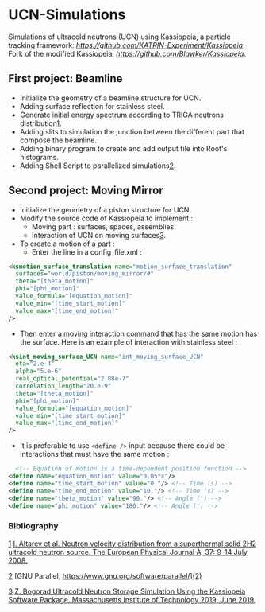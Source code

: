 # UCN-Simulations
Simulations of ultracold neutrons (UCN) using Kassiopeia, a particle tracking framework:
*https://github.com/KATRIN-Experiment/Kassiopeia*.
Fork of the modified Kassiopeia: *https://github.com/Blawker/Kassiopeia*.

## First project: Beamline
- Initialize the geometry of a beamline structure for UCN.
- Adding surface reflection for stainless steel.
- Generate initial energy spectrum according to TRIGA neutrons distribution[1](1).
- Adding slits to simulation the junction between the different part that compose the beamline.
- Adding binary program to create and add output file into Root's histograms.
- Adding Shell Script to parallelized simulations[2](2).

## Second project: Moving Mirror
- Initialize the geometry of a piston structure for UCN.
- Modify the source code of Kassiopeia to implement :
  - Moving part : surfaces, spaces, assemblies.
  - Interaction of UCN on moving surfaces[3](3).
- To create a motion of a part :
  - Enter the line in a config_file.xml :

```xml
<ksmotion_surface_translation name="motion_surface_translation"
  surfaces="world/piston/moving_mirror/#"
  theta="[theta_motion]"
  phi="[phi_motion]"
  value_formula="[equation_motion]"
  value_min="[time_start_motion]"
  value_max="[time_end_motion]"
/>
```

  - Then enter a moving interaction command that has the same motion has the surface. Here is an example of interaction with stainless steel :

```xml
<ksint_moving_surface_UCN name="int_moving_surface_UCN"
  eta="2.e-4"
  alpha="5.e-6"
  real_optical_potential="2.08e-7"
  correlation_length="20.e-9"
  theta="[theta_motion]"
  phi="[phi_motion]"
  value_formula="[equation_motion]"
  value_min="[time_start_motion]"
  value_max="[time_end_motion]"
/>
```

  - It is preferable to use `<define />` input because there could be interactions that must have the same motion :
  
```xml
  <!-- Equation of motion is a time-dependent position function -->
<define name="equation_motion" value="0.05*x"/>
<define name="time_start_motion" value="0."/> <!-- Time (s) -->
<define name="time_end_motion" value="10."/> <!-- Time (s) -->
<define name="theta_motion" value="90."/> <!-- Angle (°) -->
<define name="phi_motion" value="180."/> <!-- Angle (°) -->
```

### Bibliography
[1](1) [I. Altarev et al. Neutron velocity distribution from a superthermal solid 2H2 ultracold neutron source. The European Physical Journal A, 37: 9-14 July 2008.](1)

[2](2) [GNU Parallel, https://www.gnu.org/software/parallel/](2)

[3](3) [Z. Bogorad  Ultracold Neutron Storage Simulation Using the Kassiopeia Software Package. Massachusetts Institute of Technology 2019, June 2019.](3)
